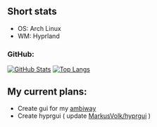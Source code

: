 ## Short stats
- OS: Arch Linux
- WM: Hyprland

### GitHub:
[![GitHub Stats](https://github-readme-stats.vercel.app/api?username=timasoft&show_icons=true&theme=radical)](https://github.com/timasoft)
[![Top Langs](https://github-readme-stats.vercel.app/api/top-langs/?username=timasoft&layout=compact&theme=radical)](https://github.com/timasoft)

## My current plans:
- Create gui for my [ambiway](https://github.com/timasoft/ambiway)
- Create hyprgui ( update [MarkusVolk/hyprgui](https://github.com/MarkusVolk/hyprgui) )

<!--
**timasoft/timasoft** is a ✨ _special_ ✨ repository because its `README.md` (this file) appears on your GitHub profile.

Here are some ideas to get you started:

- 🔭 I’m currently working on ...
- 🌱 I’m currently learning ...
- 👯 I’m looking to collaborate on ...
- 🤔 I’m looking for help with ...
- 💬 Ask me about ...
- 📫 How to reach me: ...
- 😄 Pronouns: ...
- ⚡ Fun fact: ...
-->
